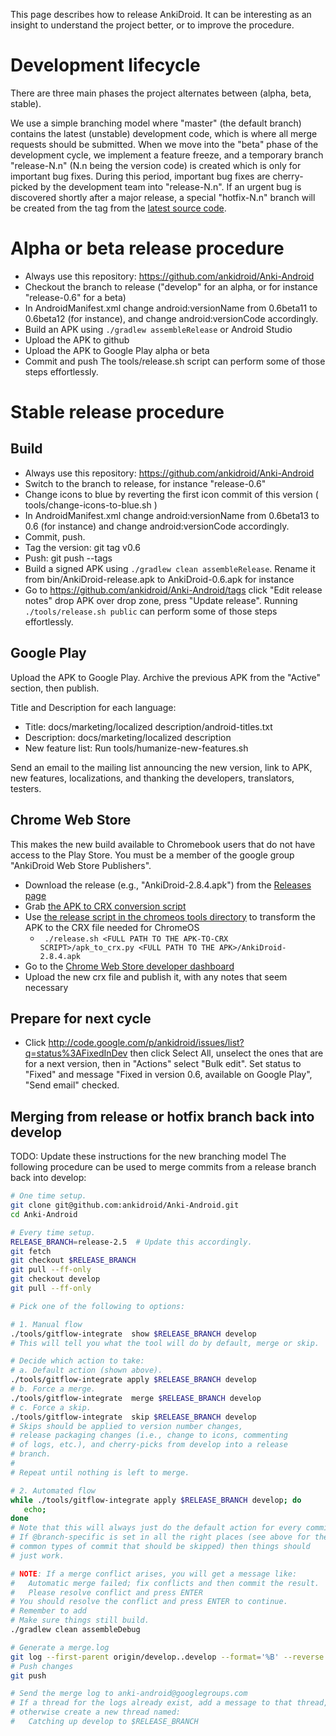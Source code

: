 This page describes how to release AnkiDroid. It can be interesting as an insight to understand the project better, or to improve the procedure.

# Development lifecycle
There are three main phases the project alternates between (alpha, beta, stable).

We use a simple branching model where "master" (the default branch) contains the latest (unstable) development code, which is where all merge requests should be submitted. When we move into the "beta" phase of the development cycle, we implement a feature freeze, and a temporary branch "release-N.n" (N.n being the version code) is created which is only for important bug fixes. During this period, important bug fixes are cherry-picked by the development team into "release-N.n". If an urgent bug is discovered shortly after a major release, a special "hotfix-N.n" branch will be created from the tag from the [latest source code](https://github.com/ankidroid/Anki-Android/releases/latest).

# Alpha or beta release procedure
  * Always use this repository: https://github.com/ankidroid/Anki-Android
  * Checkout the branch to release ("develop" for an alpha, or for instance "release-0.6" for a beta)
  * In AndroidManifest.xml change android:versionName from 0.6beta11 to 0.6beta12 (for instance), and change android:versionCode accordingly.
  * Build an APK using `./gradlew assembleRelease` or Android Studio
  * Upload the APK to github
  * Upload the APK to Google Play alpha or beta
  * Commit and push
The tools/release.sh script can perform some of those steps effortlessly.

# Stable release procedure

## Build
  * Always use this repository: https://github.com/ankidroid/Anki-Android
  * Switch to the branch to release, for instance "release-0.6"
  * Change icons to blue by reverting the first icon commit of this version ( tools/change-icons-to-blue.sh )
  * In AndroidManifest.xml change android:versionName from 0.6beta13 to 0.6 (for instance) and change android:versionCode accordingly.
  * Commit, push.
  * Tag the version: git tag v0.6
  * Push: git push --tags
  * Build a signed APK using `./gradlew clean assembleRelease`. Rename it from bin/AnkiDroid-release.apk to AnkiDroid-0.6.apk for instance
  * Go to https://github.com/ankidroid/Anki-Android/tags click "Edit release notes" drop APK over drop zone, press "Update release".
Running `./tools/release.sh public` can perform some of those steps effortlessly.

## Google Play
Upload the APK to Google Play. Archive the previous APK from the "Active" section, then publish.

Title and Description for each language:
  * Title: docs/marketing/localized description/android-titles.txt
  * Description: docs/marketing/localized description
  * New feature list: Run tools/humanize-new-features.sh

Send an email to the mailing list announcing the new version, link to APK, new features, localizations, and thanking the developers, translators, testers.

## Chrome Web Store

This makes the new build available to Chromebook users that do not have access to the Play Store. You must be a member of the google group "AnkiDroid Web Store Publishers".
* Download the release (e.g., "AnkiDroid-2.8.4.apk") from the [Releases page](https://github.com/ankidroid/Anki-Android/releases)
* Grab [the APK to CRX conversion script](https://storage.cloud.google.com/arc-sdk/apk_to_crx-54.5021.629.0.zip)
* Use [the release script in the chromeos tools directory](https://github.com/ankidroid/Anki-Android/blob/master/tools/chromeos/release.sh) to transform the APK to the CRX file needed for ChromeOS
  * ` ./release.sh <FULL PATH TO THE APK-TO-CRX SCRIPT>/apk_to_crx.py <FULL PATH TO THE APK>/AnkiDroid-2.8.4.apk`
* Go to the [Chrome Web Store developer dashboard](https://chrome.google.com/webstore/developer/dashboard)
* Upload the new crx file and publish it, with any notes that seem necessary


## Prepare for next cycle
  * Click http://code.google.com/p/ankidroid/issues/list?q=status%3AFixedInDev then click Select All, unselect the ones that are for a next version, then in "Actions" select "Bulk edit". Set status to "Fixed" and message "Fixed in version 0.6, available on Google Play", "Send email" checked.

## Merging from release or hotfix branch back into develop
TODO: Update these instructions for the new branching model
The following procedure can be used to merge commits from a release branch back into develop:

```bash
# One time setup.
git clone git@github.com:ankidroid/Anki-Android.git
cd Anki-Android

# Every time setup.
RELEASE_BRANCH=release-2.5  # Update this accordingly.
git fetch
git checkout $RELEASE_BRANCH
git pull --ff-only
git checkout develop
git pull --ff-only

# Pick one of the following to options:

# 1. Manual flow
./tools/gitflow-integrate  show $RELEASE_BRANCH develop
# This will tell you what the tool will do by default, merge or skip.

# Decide which action to take:
# a. Default action (shown above).
./tools/gitflow-integrate apply $RELEASE_BRANCH develop
# b. Force a merge.
./tools/gitflow-integrate  merge $RELEASE_BRANCH develop
# c. Force a skip.
./tools/gitflow-integrate  skip $RELEASE_BRANCH develop
# Skips should be applied to version number changes,
# release packaging changes (i.e., change to icons, commenting
# of logs, etc.), and cherry-picks from develop into a release
# branch.
#
# Repeat until nothing is left to merge.

# 2. Automated flow
while ./tools/gitflow-integrate apply $RELEASE_BRANCH develop; do
   echo;
done
# Note that this will always just do the default action for every commit.
# If @branch-specific is set in all the right places (see above for the
# common types of commit that should be skipped) then things should
# just work.

# NOTE: If a merge conflict arises, you will get a message like:
#   Automatic merge failed; fix conflicts and then commit the result.
#   Please resolve conflict and press ENTER
# You should resolve the conflict and press ENTER to continue.
# Remember to add 
# Make sure things still build.
./gradlew clean assembleDebug

# Generate a merge.log
git log --first-parent origin/develop..develop --format='%B' --reverse >$HOME/merge.log
# Push changes 
git push

# Send the merge log to anki-android@googlegroups.com
# If a thread for the logs already exist, add a message to that thread,
# otherwise create a new thread named:
#   Catching up develop to $RELEASE_BRANCH
```
